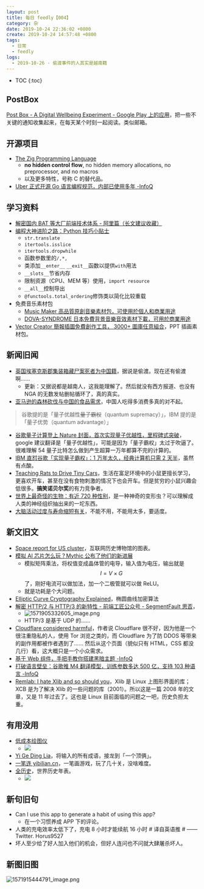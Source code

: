 ```yaml
---
layout: post
title: 每日 feedly【004】
category: 杂
date: 2019-10-24 22:36:02 +0800
create: 2019-10-24 14:57:48 +0800
tags:
  - 日常
  - feedly
logs:
  - 2019-10-26 - 偷渡事件的人其实是越南籍
---
```


- TOC
{:toc}

## PostBox
[Post Box - A Digital Wellbeing Experiment - Google Play 上的应用](https://play.google.com/store/apps/details?id=com.digitalwellbeingexperiments.postbox)，把一些不关键的通知收集起来，在每天某个时刻一起阅读。类似邮箱。

## 开源项目
* [The Zig Programming Language](https://ziglang.org/)
  * **no hidden control flow**, no hidden memory allocations, no preprocessor, and no macros
  * 以及更多特性，号称 C 的替代品。
* [Uber 正式开源 Go 语言编程规范，内部已使用多年 -InfoQ](https://www.infoq.cn/article/G6c95VyU5telNXXCC9yO)

## 学习资料
* [解密国内 BAT 等大厂前端技术体系 - 阿里篇（长文建议收藏）](https://mp.weixin.qq.com/s/haSCjEOVCZSeaT2q5E2BQw)
* [编程大神进阶之路：Python 技巧小贴士](https://www.jiqizhixin.com/articles/2019-10-24-2)
  * `str.translate`
  * `itertools.isslice`
  * `itertools.dropwhile`
  * 函数参数里的`/,*,`
  * 类添加`__enter__` `__exit__`函数以提供`with`用法
  * `__slots__`节省内存
  * 限制资源（CPU、MEM 等）使用，`import resource`
  * `__all__`控制导出
  * `@functools.total_ordering`修饰类以简化比较重载
* 免费音乐素材包
  * [Music Maker 高品質原創音樂素材包，可使用於個人和商業用途](https://free.com.tw/music-maker/)
  * [DOVA-SYNDROME 日本免費背景音樂音效素材下載，可用於商業用途](https://free.com.tw/dova-syndrome/)
* [Vector Creator 簡報插圖免費創作工具， 3000+ 圖庫任意組合](https://www.playpcesor.com/2019/10/vector-creator-3000.html)，PPT 插画素材包。

## 新闻旧闻
* [英国埃塞克斯郡集装箱藏尸案死者为中国籍](https://www.solidot.org/story?sid=62358)，据说是偷渡。现在还有偷渡啊......
  * 更新：又据说都是越南人，这我能理解了。然后就没有西方报道、也没有 NGA 的无数发帖删帖循环了，真的真实。
* [亚马逊的森林砍伐与中国的食品需求](https://www.solidot.org/story?sid=62356)，中国人吃得多消费多真的对不起。

>谷歌提的是「量子优越性~~量子霸权~~（quantum supremacy）」，IBM 提的是「量子优势（quantum advantage）」

* [谷歌量子计算登上 Nature 封面，首次实现量子优越性，里程碑式突破](https://www.jiqizhixin.com/articles/2019-10-24)，google 建议翻译是「量子优越性」，可能是因为「量子霸权」太过于吹逼了。很难理解 54 量子比特怎么做到产生超算一万年都算不完的计算的。
* [IBM 直怼谷歌「实现量子霸权」：1 万年太久，经典计算机只需 2 天半](https://www.jiqizhixin.com/articles/2019-10-23-7)，虽然有点酸。
* [Teaching Rats to Drive Tiny Cars](https://news.ycombinator.com/item?id=21341057)，生活在富足环境中的小鼠更擅长学习，更喜欢开车，甚至在没有食物刺激的情况下也会开车。但是贫穷的小鼠兴趣会低很多。**搞笑诺贝尔奖**的有力竞争者。
* [世界上最奇怪的生物：有近 720 种性别](http://jandan.net/2019/10/24/paris-zoo.html)，是一种神奇的变形虫？可以理解成人类的神经组织抽出来的一坨东西。
* [大脑活动过度与寿命缩短有关](http://jandan.net/2019/10/24/brain-activity-2.html)，不能不用，不能用太多，要适度。


## 新文旧文
* [Space report for US cluster](https://catalogd.archive.org/report/space.php)，互联网历史博物馆的图表。
* [模拟 AI 芯片怎么玩？Mythic 公布了他们的新进展](https://www.jiqizhixin.com/articles/2019-10-14-7)
  * 模拟矩阵乘法，将权值变成晶体管的电导，输入值为电压，输出就是 $$I=V\times G$$ 了，刚好电流可以做加法，加一个二极管就可以做 ReLU。
  * 就是功耗是个大问题。
* [Elliptic Curve Cryptography Explained](https://news.ycombinator.com/item?id=21182982)，椭圆曲线加密算法
* [解密 HTTP/2 与 HTTP/3 的新特性 - 前端工匠公众号 - SegmentFault 思否](https://segmentfault.com/a/1190000020714686)，
  * ![1571905332605_image.png](https://i.loli.net/2019/10/24/ognvGXFricCBAq3.png)
  * HTTP/3 是基于 UDP 的......
* [Cloudflare considered harmful](https://www.devever.net/~hl/cloudflare)，作者说 Cloudflare 很不好，因为他是一个很注重隐私的人，使用 Tor 浏览之类的，而 Cloudflare 为了防 DDOS 等带来的副作用都被作者遇到了...... 然后从这个页面（貌似只有 HTML，CSS 都没几行）看，这大概只是一个小众需求。
* [基于 Web 组件，手把手教你搭建黑暗主题 -InfoQ](https://www.infoq.cn/article/IjRSmCEO5NFBoOKYRXCE)
* [打破语言壁垒：谷歌推 M4 翻译模型，训练参数多达 500 亿，支持 103 种语言 -InfoQ](https://www.infoq.cn/article/AclUamQH0TtBhQCMoahv)
* [Remlab: I hate Xlib and so should you](https://www.remlab.net/op/xlib.shtml)，Xlib 是 Linux 上图形界面的库；XCB 是为了解决 Xlib 的一些问题的库（2001）。所以这是一篇 2008 年的文章，又是 11 年过去了。这也是 Linux 目前面临的问题之一吧，历史负担太重。

## 有用没用
* [低成本绘图仪](https://github.com/evildmp/BrachioGraph)
  * ![](https://raw.githubusercontent.com/evildmp/BrachioGraph/master/docs/images/readme_combined_image.png)
* [Yi Ge Ding Lia](https://lia.ustc-zzzz.net/)，将输入的所有成语，接龙到「一个顶俩」。
* [一笔连 yibilian.cn](https://www.yibilian.cn/)，一笔画游戏，玩了几十关，没啥难度。
* [全历史](https://www.allhistory.com/)，世界历史年表。
  * ![](https://i.loli.net/2019/10/24/imBXF1hudjyVx6r.jpg)


## 新句旧句
* Can I use this app to generate a habit of using this app?
  * 在一个习惯养成 APP 下的评论。
* 人类的充电效率太低下了，充电 8 小时才能续航 16 小时 # 译自英语推 # ——Twitter. Horus9527
* 坏人至少给了好人加入他们的机会，但好人连问也不问就大肆屠杀坏人。


## 新图旧图
![1571915444791_image.png](https://i.loli.net/2019/10/24/vbORmgSY14dPTGW.png)
